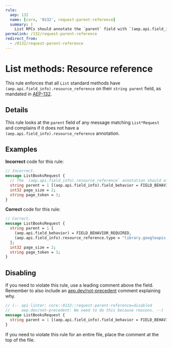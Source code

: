 ```yaml
---
rule:
  aep: 132
  name: [core, '0132', request-parent-reference]
  summary: |
    List RPCs should annotate the `parent` field with `(aep.api.field_info).resource_reference`.
permalink: /132/request-parent-reference
redirect_from:
  - /0132/request-parent-reference
---
```


# List methods: Resource reference

This rule enforces that all `List` standard methods have
`(aep.api.field_info).resource_reference` on their `string parent` field, as mandated in
[AEP-132][].

## Details

This rule looks at the `parent` field of any message matching `List*Request`
and complains if it does not have a `(aep.api.field_info).resource_reference` annotation.

## Examples

**Incorrect** code for this rule:

```proto
// Incorrect.
message ListBooksRequest {
  // The `(aep.api.field_info).resource_reference` annotation should also be included.
  string parent = 1 [(aep.api.field_info).field_behavior = FIELD_BEHAVIOR_REQUIRED];
  int32 page_size = 2;
  string page_token = 3;
}
```

**Correct** code for this rule:

```proto
// Correct.
message ListBooksRequest {
  string parent = 1 [
    (aep.api.field_behavior) = FIELD_BEHAVIOR_REQUIRED,
    (aep.api.field_info).resource_reference.type = "library.googleapis.com/Publisher"
  ];
  int32 page_size = 2;
  string page_token = 3;
}
```

## Disabling

If you need to violate this rule, use a leading comment above the field.
Remember to also include an [aep.dev/not-precedent][] comment explaining why.

```proto
// (-- api-linter: core::0132::request-parent-reference=disabled
//     aep.dev/not-precedent: We need to do this because reasons. --)
message ListBooksRequest {
  string parent = 1 [(aep.api.field_info).field_behavior = FIELD_BEHAVIOR_REQUIRED];
}
```

If you need to violate this rule for an entire file, place the comment at the
top of the file.

[aep-132]: https://aep.dev/132
[aep.dev/not-precedent]: https://aep.dev/not-precedent
